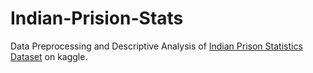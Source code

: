 # Indian-Prision-Stats
Data Preprocessing and Descriptive Analysis of [Indian Prison Statistics Dataset](https://www.kaggle.com/datasets/rajanand/prison-in-india) on kaggle.
